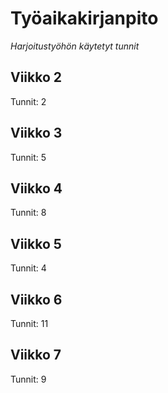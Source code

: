 # Työaikakirjanpito
*Harjoitustyöhön käytetyt tunnit*

## Viikko 2
Tunnit: 2

## Viikko 3
Tunnit: 5

## Viikko 4
Tunnit: 8

## Viikko 5
Tunnit: 4

## Viikko 6
Tunnit: 11

## Viikko 7
Tunnit: 9